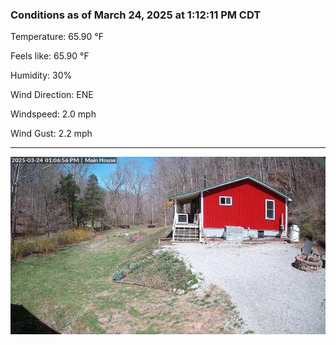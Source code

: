 ### Conditions as of March 24, 2025 at 1:12:11 PM CDT 

Temperature: 65.90 &deg;F

Feels like: 65.90 &deg;F

Humidity: 30%

Wind Direction: ENE

Windspeed: 2.0 mph

Wind Gust: 2.2 mph

---

<img src="./images/latest.jpeg"/>

